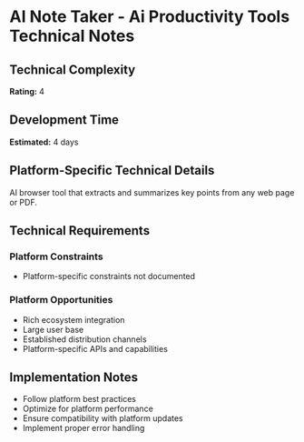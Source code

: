# AI Note Taker - Ai Productivity Tools Technical Notes

## Technical Complexity
**Rating:** 4

## Development Time
**Estimated:** 4 days

## Platform-Specific Technical Details
AI browser tool that extracts and summarizes key points from any web page or PDF.

## Technical Requirements

### Platform Constraints
- Platform-specific constraints not documented

### Platform Opportunities
- Rich ecosystem integration
- Large user base
- Established distribution channels
- Platform-specific APIs and capabilities

## Implementation Notes
- Follow platform best practices
- Optimize for platform performance
- Ensure compatibility with platform updates
- Implement proper error handling
